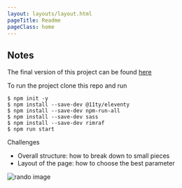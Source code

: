 ```yaml
---
layout: layouts/layout.html
pageTitle: Readme
pageClass: home
---
```


## Notes

The final version of this project can be found [here](https://zen-shaw-a13e4b.netlify.app)

To run the project clone this repo and run

```
$ npm init -y
$ npm install --save-dev @11ty/eleventy
$ npm install --save-dev npm-run-all
$ npm install --save-dev sass
$ npm install --save-dev rimraf
$ npm run start

```

Challenges

- Overall structure: how to break down to small pieces
- Layout of the page: how to choose the best parameter  

![rando image](https://picsum.photos/640?random=3)